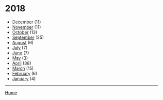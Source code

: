 # 2018

  * [December](./2018-12.md) (11)
  * [November](./2018-11.md) (11)
  * [October](./2018-10.md) (13)
  * [September](./2018-09.md) (25)
  * [August](./2018-08.md) (6)
  * [July](./2018-07.md) (7)
  * [June](./2018-06.md) (7)
  * [May](./2018-05.md) (3)
  * [April](./2018-04.md) (38)
  * [March](./2018-03.md) (15)
  * [February](./2018-02.md) (6)
  * [January](./2018-01.md) (4)

----

[Home](../)
